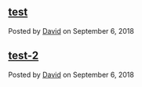 ## [test](/blog/post/test)

Posted by [David](mailto:david@fluster.io) on September 6, 2018

## [test-2](/blog/post/test-2)

Posted by [David](mailto:david@fluster.io) on September 6, 2018
